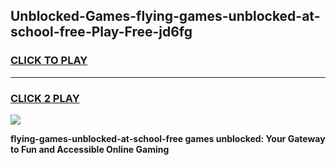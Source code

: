 
## Unblocked-Games-flying-games-unblocked-at-school-free-Play-Free-jd6fg
<h3>
<a href="https://premium76.site?title=flying-games-unblocked-at-school-free&ref=19M">CLICK TO PLAY</a></h3>
<hr>

<h3>
<a href="https://premium76.site?title=flying-games-unblocked-at-school-free&ref=19M">CLICK 2 PLAY</a>
  
</h3>

<a href="https://premium76.site?title=flying-games-unblocked-at-school-free&ref=19M"><img src="https://clearcache.store/games.png"></a>


**flying-games-unblocked-at-school-free games unblocked: Your Gateway to Fun and Accessible Online Gaming**
